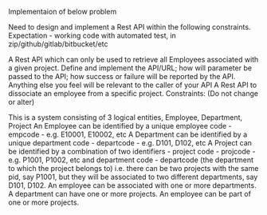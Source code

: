 Implementaion of below problem

 Need to design and implement a Rest API within the following constraints. Expectation - working code with automated test, in zip/github/gitlab/bitbucket/etc

A Rest API which can only be used to retrieve all Employees associated with a given project.
Define and implement the API/URL; how will parameter be passed to the API; how success or failure will be reported by the API. Anything else you feel will be relevant to the caller of your API
A Rest API to dissociate an employee from a specific project.
Constraints: (Do not change or alter)

This is a system consisting of 3 logical entities, Employee, Department, Project
An Employee can be identified by a unique employee code - empcode - e.g. E10001, E10002, etc
A Department can be identified by a unique department code - departcode - e.g. D101, D102, etc
A Project can be identified by a combination of two identifiers - 
project code - projcode - e.g. P1001, P1002, etc
and department code - departcode (the department to which the project belongs to)
i.e. there can be two projects with the same pid, say P1001, but they will be associated to two different departments, say D101, D102.
An employee can be associated with one or more departments.
A department can have one or more projects.
An employee can be part of one or more projects.

